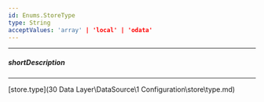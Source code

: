 ```yaml
---
id: Enums.StoreType
type: String
acceptValues: 'array' | 'local' | 'odata'
---
```

---
##### shortDescription
<!-- Description goes here -->

---
<!-- Description goes here -->
[store.type](30 Data Layer\DataSource\1 Configuration\store\type.md)